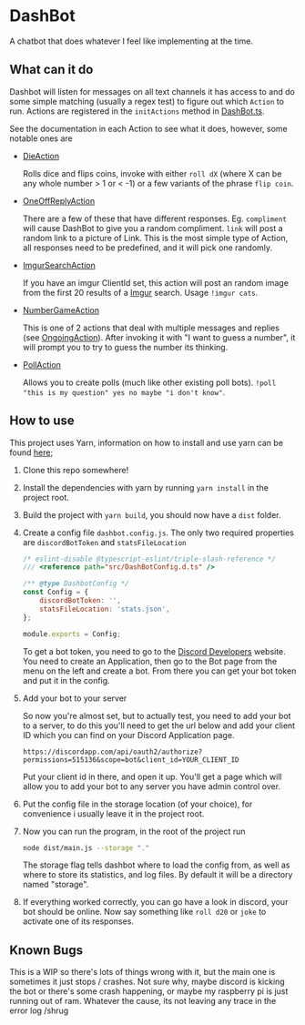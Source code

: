 # DashBot

A chatbot that does whatever I feel like implementing at the time.

## What can it do

Dashbot will listen for messages on all text channels it has access to and do some simple matching (usually a regex test) to figure out which `Action` to run. Actions are registered in the `initActions` method in [DashBot.ts](src/DashBot.ts).

See the documentation in each Action to see what it does, however, some notable ones are

-   [DieAction](src/Actions/DieAction.ts)

    Rolls dice and flips coins, invoke with either `roll dX` (where X can be any whole number > 1 or < -1) or a few variants of the phrase `flip coin`.

-   [OneOffReplyAction](src/Actions/OneOffReplyAction.ts)

    There are a few of these that have different responses. Eg. `compliment` will cause DashBot to give you a random compliment. `link` will post a random link to a picture of Link. This is the most simple type of Action, all responses need to be predefined, and it will pick one randomly.

-   [ImgurSearchAction](src/Actions/ImgurSearchAction.ts)

    If you have an imgur ClientId set, this action will post an random image from the first 20 results of a [Imgur](https://imgur.com) search. Usage `!imgur cats`.

-   [NumberGameAction](src/Actions/NumberGameAction.ts)

    This is one of 2 actions that deal with multiple messages and replies (see [OngoingAction](src/Actions/OngoingAction.ts)). After invoking it with "I want to guess a number", it will prompt you to try to guess the number its thinking.

-   [PollAction](src/Actions/PollAction.ts)

    Allows you to create polls (much like other existing poll bots). `!poll "this is my question" yes no maybe "i don't know"`.

## How to use

This project uses Yarn, information on how to install and use yarn can be found [here](https://classic.yarnpkg.com/en/docs/getting-started/);

1. Clone this repo somewhere!
2. Install the dependencies with yarn by running `yarn install` in the project root.
3. Build the project with `yarn build`, you should now have a `dist` folder.
4. Create a config file `dashbot.config.js`. The only two required properties are `discordBotToken` and `statsFileLocation`

    ```javascript
    /* eslint-disable @typescript-eslint/triple-slash-reference */
    /// <reference path="src/DashBotConfig.d.ts" />

    /** @type DashbotConfig */
    const Config = {
    	discordBotToken: '',
    	statsFileLocation: 'stats.json',
    };

    module.exports = Config;
    ```

    To get a bot token, you need to go to the [Discord Developers](https://discordapp.com/developers/applications) website. You need to create an Application, then go to the Bot page from the menu on the left and create a bot. From there you can get your bot token and put it in the config.

5. Add your bot to your server

    So now you're almost set, but to actually test, you need to add your bot to a server, to do this you'll need to get the url below and add your client ID which you can find on your Discord Application page.

    `https://discordapp.com/api/oauth2/authorize?permissions=515136&scope=bot&client_id=YOUR_CLIENT_ID`

    Put your client id in there, and open it up. You'll get a page which will allow you to add your bot to any server you have admin control over.

6. Put the config file in the storage location (of your choice), for convenience i usually leave it in the project root.
7. Now you can run the program, in the root of the project run

    ```bash
    node dist/main.js --storage "."
    ```

    The storage flag tells dashbot where to load the config from, as well as where to store its statistics, and log files. By default it will be a directory named "storage".

8. If everything worked correctly, you can go have a look in discord, your bot should be online. Now say something like `roll d20` or `joke` to activate one of its responses.

## Known Bugs

This is a WIP so there's lots of things wrong with it, but the main one is sometimes it just stops / crashes. Not sure why, maybe discord is kicking the bot or there's some crash happening, or maybe my raspberry pi is just running out of ram. Whatever the cause, its not leaving any trace in the error log /shrug

